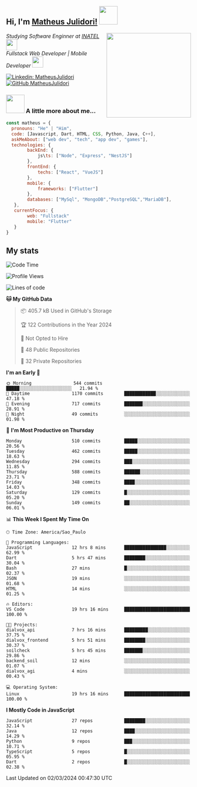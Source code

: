 <h2> Hi, I'm <a href="https://matheusjulidori.github.io" target="_blank">Matheus Julidori!</a> <img src="https://media.giphy.com/media/12oufCB0MyZ1Go/giphy.gif" width="50"></h2>
<img align='right' src="https://media.giphy.com/media/3oKIPnAiaMCws8nOsE/giphy.gif" width="230" height="auto">
<p><em>Studying Software Enginner at <a href="http://www.inatel.br" target="_blank">INATEL</a><img src="https://media.giphy.com/media/fYSnHlufseco8Fh93Z/giphy.gif" width="30"></br>
  Fullstack Web Developer | Mobile Developer <img src="https://media.giphy.com/media/WUlplcMpOCEmTGBtBW/giphy.gif" width="30">
</em></p>

[![Linkedin: MatheusJulidori](https://img.shields.io/badge/-MatheusJulidori-blue?style=flat-square&logo=Linkedin&logoColor=white&link=https://www.linkedin.com/in/MatheusJulidori/)](https://www.linkedin.com/in/MatheusJulidori/)
[![GitHub MatheusJulidori](https://img.shields.io/github/followers/matheusjulidori?label=follow&style=social)](https://github.com/MatheusJulidori)


### <img src="https://media.giphy.com/media/VgCDAzcKvsR6OM0uWg/giphy.gif" width="50"> A little more about me...  

```javascript
const matheus = {
  pronouns: "He" | "Him",
  code: [Javascript, Dart, HTML, CSS, Python, Java, C++],
  askMeAbout: ["web dev", "tech", "app dev", "games"],
  technologies: {
        backEnd: {
            js\ts: ["Node", "Express", "NestJS"]
        },
        frontEnd: {
            techs: ["React", "VueJS"]
        },
        mobile: {
            frameworks: ["Flutter"]
        },
        databases: ["MySql", "MongoDB","PostgreSQL","MariaDB"],
   },
   currentFocus: {
        web: "Fullstack"
        mobile: "Flutter"
   }
}
```
<h2>My stats</h2>

<!--START_SECTION:waka-->
![Code Time](http://img.shields.io/badge/Code%20Time-494%20hrs-blue)

![Profile Views](http://img.shields.io/badge/Profile%20Views-16-blue)

![Lines of code](https://img.shields.io/badge/From%20Hello%20World%20I%27ve%20Written-7.2%20million%20lines%20of%20code-blue)

**🐱 My GitHub Data** 

> 📦 405.7 kB Used in GitHub's Storage 
 > 
> 🏆 122 Contributions in the Year 2024
 > 
> 🚫 Not Opted to Hire
 > 
> 📜 48 Public Repositories 
 > 
> 🔑 32 Private Repositories 
 > 
**I'm an Early 🐤** 

```text
🌞 Morning                544 commits         █████░░░░░░░░░░░░░░░░░░░░   21.94 % 
🌆 Daytime                1170 commits        ████████████░░░░░░░░░░░░░   47.18 % 
🌃 Evening                717 commits         ███████░░░░░░░░░░░░░░░░░░   28.91 % 
🌙 Night                  49 commits          ░░░░░░░░░░░░░░░░░░░░░░░░░   01.98 % 
```
📅 **I'm Most Productive on Thursday** 

```text
Monday                   510 commits         █████░░░░░░░░░░░░░░░░░░░░   20.56 % 
Tuesday                  462 commits         █████░░░░░░░░░░░░░░░░░░░░   18.63 % 
Wednesday                294 commits         ███░░░░░░░░░░░░░░░░░░░░░░   11.85 % 
Thursday                 588 commits         ██████░░░░░░░░░░░░░░░░░░░   23.71 % 
Friday                   348 commits         ████░░░░░░░░░░░░░░░░░░░░░   14.03 % 
Saturday                 129 commits         █░░░░░░░░░░░░░░░░░░░░░░░░   05.20 % 
Sunday                   149 commits         ██░░░░░░░░░░░░░░░░░░░░░░░   06.01 % 
```


📊 **This Week I Spent My Time On** 

```text
🕑︎ Time Zone: America/Sao_Paulo

💬 Programming Languages: 
JavaScript               12 hrs 8 mins       ████████████████░░░░░░░░░   62.99 % 
Dart                     5 hrs 47 mins       ████████░░░░░░░░░░░░░░░░░   30.04 % 
Bash                     27 mins             █░░░░░░░░░░░░░░░░░░░░░░░░   02.37 % 
JSON                     19 mins             ░░░░░░░░░░░░░░░░░░░░░░░░░   01.68 % 
HTML                     14 mins             ░░░░░░░░░░░░░░░░░░░░░░░░░   01.25 % 

🔥 Editors: 
VS Code                  19 hrs 16 mins      █████████████████████████   100.00 % 

🐱‍💻 Projects: 
dialvox_api              7 hrs 16 mins       █████████░░░░░░░░░░░░░░░░   37.75 % 
dialvox_frontend         5 hrs 51 mins       ████████░░░░░░░░░░░░░░░░░   30.37 % 
soilcheck                5 hrs 45 mins       ███████░░░░░░░░░░░░░░░░░░   29.86 % 
backend_soil             12 mins             ░░░░░░░░░░░░░░░░░░░░░░░░░   01.07 % 
dialvox_agi              4 mins              ░░░░░░░░░░░░░░░░░░░░░░░░░   00.43 % 

💻 Operating System: 
Linux                    19 hrs 16 mins      █████████████████████████   100.00 % 
```

**I Mostly Code in JavaScript** 

```text
JavaScript               27 repos            ████████░░░░░░░░░░░░░░░░░   32.14 % 
Java                     12 repos            ████░░░░░░░░░░░░░░░░░░░░░   14.29 % 
Python                   9 repos             ███░░░░░░░░░░░░░░░░░░░░░░   10.71 % 
TypeScript               5 repos             █░░░░░░░░░░░░░░░░░░░░░░░░   05.95 % 
Dart                     2 repos             █░░░░░░░░░░░░░░░░░░░░░░░░   02.38 % 
```




 Last Updated on 02/03/2024 00:47:30 UTC
<!--END_SECTION:waka-->
